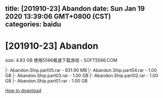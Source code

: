 
title: [201910-23] Abandon
date: Sun Jan 19 2020 13:39:06 GMT+0800 (CST)    
categories: baidu
---

# [201910-23] Abandon
size: 4.83 GB
 使用5566极速下载游戏 - SOFT5566.COM
 
|- Abandon.Ship.part05.rar - 831.90 MB
|- Abandon.Ship.part04.rar - 1.00 GB
|- Abandon.Ship.part03.rar - 1.00 GB
|- Abandon.Ship.part02.rar - 1.00 GB
|- Abandon.Ship.part01.rar - 1.00 GB

[How to download](https://bpcam.bemobtrk.com/go/2ceec3aa-1ca2-46d6-b9ff-aaa5c184517c?jno=189)